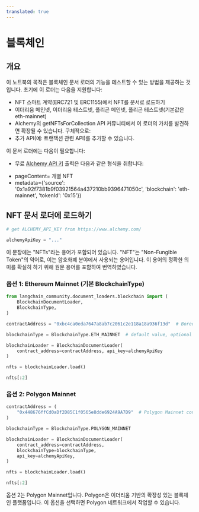 ```yaml
---
translated: true
---
```


# 블록체인

## 개요

이 노트북의 목적은 블록체인 문서 로더의 기능을 테스트할 수 있는 방법을 제공하는 것입니다.
초기에 이 로더는 다음을 지원합니다:

*   NFT 스마트 계약(ERC721 및 ERC1155)에서 NFT를 문서로 로드하기
*   이더리움 메인넷, 이더리움 테스트넷, 폴리곤 메인넷, 폴리곤 테스트넷(기본값은 eth-mainnet)
*   Alchemy의 getNFTsForCollection API
커뮤니티에서 이 로더의 가치를 발견하면 확장될 수 있습니다. 구체적으로:
*   추가 API(예: 트랜잭션 관련 API)를 추가할 수 있습니다.

이 문서 로더에는 다음이 필요합니다:

*   무료 [Alchemy API 키](https://www.alchemy.com/)
출력은 다음과 같은 형식을 취합니다:
- pageContent= 개별 NFT
- metadata={'source': '0x1a92f7381b9f03921564a437210bb9396471050c', 'blockchain': 'eth-mainnet', 'tokenId': '0x15'})

## NFT 문서 로더에 로드하기


```python
# get ALCHEMY_API_KEY from https://www.alchemy.com/

alchemyApiKey = "..."
```

이 문장에는 "NFTs"라는 용어가 포함되어 있습니다. "NFT"는 "Non-Fungible Token"의 약어로, 이는 암호화폐 분야에서 사용되는 용어입니다. 이 용어의 정확한 의미를 확실히 하기 위해 원문 용어를 포함하여 번역하였습니다.

### 옵션 1: Ethereum Mainnet (기본 BlockchainType)

```python
from langchain_community.document_loaders.blockchain import (
    BlockchainDocumentLoader,
    BlockchainType,
)

contractAddress = "0xbc4ca0eda7647a8ab7c2061c2e118a18a936f13d"  # Bored Ape Yacht Club contract address

blockchainType = BlockchainType.ETH_MAINNET  # default value, optional parameter

blockchainLoader = BlockchainDocumentLoader(
    contract_address=contractAddress, api_key=alchemyApiKey
)

nfts = blockchainLoader.load()

nfts[:2]
```

### 옵션 2: Polygon Mainnet

```python
contractAddress = (
    "0x448676ffCd0aDf2D85C1f0565e8dde6924A9A7D9"  # Polygon Mainnet contract address
)

blockchainType = BlockchainType.POLYGON_MAINNET

blockchainLoader = BlockchainDocumentLoader(
    contract_address=contractAddress,
    blockchainType=blockchainType,
    api_key=alchemyApiKey,
)

nfts = blockchainLoader.load()

nfts[:2]
```

옵션 2는 Polygon Mainnet입니다. Polygon은 이더리움 기반의 확장성 있는 블록체인 플랫폼입니다. 이 옵션을 선택하면 Polygon 네트워크에서 작업할 수 있습니다.

